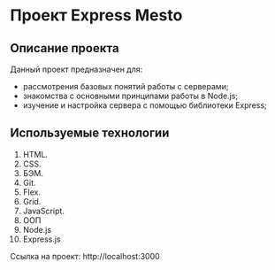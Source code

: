 # Проект Express Mesto
 
 
## Описание проекта 
 
Данный проект предназначен для:  
 
* рассмотрения базовых понятий работы с серверами;
* знакомства с основными принципами работы в Node.js; 
* изучение и настройка сервера с помощью библиотеки Express;

 
## Используемые технологии 
1. HTML. 
2. CSS. 
3. БЭМ. 
4. Git. 
5. Flex. 
6. Grid. 
7. JavaScript. 
8. ООП 
9. Node.js
10. Express.js
 
Ссылка на проект:   http://localhost:3000
